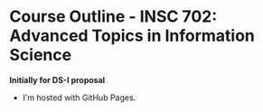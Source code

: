 # Course Outline - INSC 702: Advanced Topics in Information Science
**Initially for DS-I proposal**
+ I'm hosted with GitHub Pages.
